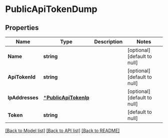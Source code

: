 # PublicApiTokenDump

## Properties
Name | Type | Description | Notes
------------ | ------------- | ------------- | -------------
**Name** | **string** |  | [optional] [default to null]
**ApiTokenId** | **string** |  | [optional] [default to null]
**IpAddresses** | [***PublicApiTokenIp**](PublicApiTokenIp.md) |  | [optional] [default to null]
**Token** | **string** |  | [default to null]

[[Back to Model list]](../README.md#documentation-for-models) [[Back to API list]](../README.md#documentation-for-api-endpoints) [[Back to README]](../README.md)


